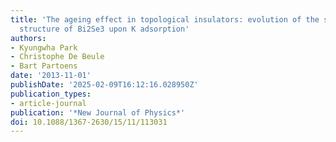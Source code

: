 ```yaml
---
title: 'The ageing effect in topological insulators: evolution of the surface electronic
  structure of Bi2Se3 upon K adsorption'
authors:
- Kyungwha Park
- Christophe De Beule
- Bart Partoens
date: '2013-11-01'
publishDate: '2025-02-09T16:12:16.028950Z'
publication_types:
- article-journal
publication: '*New Journal of Physics*'
doi: 10.1088/1367-2630/15/11/113031
---
```

